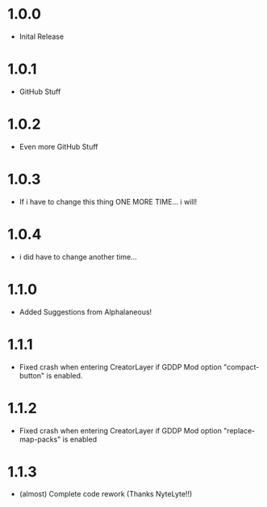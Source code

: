 # 1.0.0
- Inital Release

# 1.0.1
- GitHub Stuff

# 1.0.2
- Even more GitHub Stuff

# 1.0.3
- If i have to change this thing ONE MORE TIME... i will!

# 1.0.4
- i did have to change another time...

# 1.1.0
- Added Suggestions from Alphalaneous!

# 1.1.1
- Fixed crash when entering CreatorLayer if GDDP Mod option "compact-button" is enabled.

# 1.1.2
- Fixed crash when entering CreatorLayer if GDDP Mod option "replace-map-packs" is enabled

# 1.1.3
- (almost) Complete code rework (Thanks NyteLyte!!)

